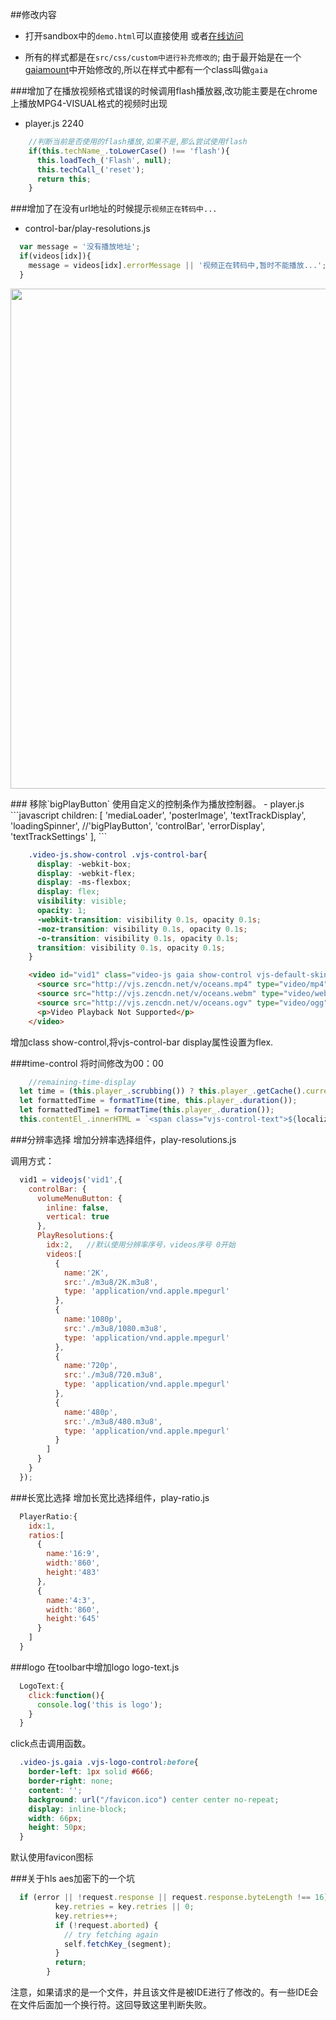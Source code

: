 
##修改内容
- 打开sandbox中的`demo.html`可以直接使用
或者[在线访问](http://towersxu.esy.es/sandbox/demo.html)

- 所有的样式都是在`src/css/custom中进行补充修改的`;
由于最开始是在一个[gaiamount](http://www.gaiamount.com/)中开始修改的,所以在样式中都有一个class叫做`gaia`

###增加了在播放视频格式错误的时候调用flash播放器,改功能主要是在chrome上播放MPG4-VISUAL格式的视频时出现
- player.js 2240
```javascript
    //判断当前是否使用的flash播放,如果不是,那么尝试使用flash
    if(this.techName_.toLowerCase() !== 'flash'){
      this.loadTech_('Flash', null);
      this.techCall_('reset');
      return this;
    }

```

###增加了在没有url地址的时候提示`视频正在转码中...`
- control-bar/play-resolutions.js
```javascript
  var message = '没有播放地址';
  if(videos[idx]){
    message = videos[idx].errorMessage || '视频正在转码中,暂时不能播放...';
  }
```

<p align="center"><img width="800" src="http://4.tophp.sinaapp.com/demo.png"></p>
### 移除`bigPlayButton`
使用自定义的控制条作为播放控制器。
- player.js
```javascript
    children: [
        'mediaLoader',
        'posterImage',
        'textTrackDisplay',
        'loadingSpinner',
        //'bigPlayButton',
        'controlBar',
        'errorDisplay',
        'textTrackSettings'
      ],
```

```scss
    .video-js.show-control .vjs-control-bar{
      display: -webkit-box;
      display: -webkit-flex;
      display: -ms-flexbox;
      display: flex;
      visibility: visible;
      opacity: 1;
      -webkit-transition: visibility 0.1s, opacity 0.1s;
      -moz-transition: visibility 0.1s, opacity 0.1s;
      -o-transition: visibility 0.1s, opacity 0.1s;
      transition: visibility 0.1s, opacity 0.1s;
    }
```

```html
    <video id="vid1" class="video-js gaia show-control vjs-default-skin " controls preload="auto" width="860" height="482" poster="img/B3.jpg">
      <source src="http://vjs.zencdn.net/v/oceans.mp4" type="video/mp4">
      <source src="http://vjs.zencdn.net/v/oceans.webm" type="video/webm">
      <source src="http://vjs.zencdn.net/v/oceans.ogv" type="video/ogg">
      <p>Video Playback Not Supported</p>
    </video>
```
增加class show-control,将vjs-control-bar display属性设置为flex.

###time-control
将时间修改为00：00
```javascript
    //remaining-time-display
  let time = (this.player_.scrubbing()) ? this.player_.getCache().currentTime : this.player_.currentTime();
  let formattedTime = formatTime(time, this.player_.duration());
  let formattedTime1 = formatTime(this.player_.duration());
  this.contentEl_.innerHTML = `<span class="vjs-control-text">${localizedText}</span>${formattedTime} | ${formattedTime1}`;
```

###分辨率选择
增加分辨率选择组件，play-resolutions.js

调用方式：
```javascript
  vid1 = videojs('vid1',{
    controlBar: {
      volumeMenuButton: {
        inline: false,
        vertical: true
      },
      PlayResolutions:{
        idx:2,   //默认使用分辨率序号，videos序号 0开始
        videos:[
          {
            name:'2K',
            src:'./m3u8/2K.m3u8',
            type: 'application/vnd.apple.mpegurl'
          },
          {
            name:'1080p',
            src:'./m3u8/1080.m3u8',
            type: 'application/vnd.apple.mpegurl'
          },
          {
            name:'720p',
            src:'./m3u8/720.m3u8',
            type: 'application/vnd.apple.mpegurl'
          },
          {
            name:'480p',
            src:'./m3u8/480.m3u8',
            type: 'application/vnd.apple.mpegurl'
          }
        ]
      }
    }
  });
```

###长宽比选择
增加长宽比选择组件，play-ratio.js
```javascript
  PlayerRatio:{
    idx:1,
    ratios:[
      {
        name:'16:9',
        width:'860',
        height:'483'
      },
      {
        name:'4:3',
        width:'860',
        height:'645'
      }
    ]
  }
```

###logo
在toolbar中增加logo logo-text.js
```javascript
  LogoText:{
    click:function(){
      console.log('this is logo');
    }
  }
```
click点击调用函数。
```scss
  .video-js.gaia .vjs-logo-control:before{
    border-left: 1px solid #666;
    border-right: none;
    content: '';
    background: url("/favicon.ico") center center no-repeat;
    display: inline-block;
    width: 66px;
    height: 50px;
  }
```
默认使用favicon图标


###关于hls aes加密下的一个坑
```javascript
  if (error || !request.response || request.response.byteLength !== 16) {
          key.retries = key.retries || 0;
          key.retries++;
          if (!request.aborted) {
            // try fetching again
            self.fetchKey_(segment);
          }
          return;
        }
```
注意，如果请求的是一个文件，并且该文件是被IDE进行了修改的。有一些IDE会在文件后面加一个换行符。这回导致这里判断失败。
